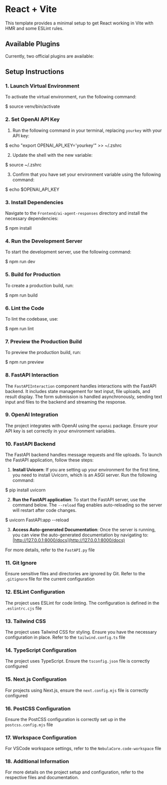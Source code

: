 # React + Vite

This template provides a minimal setup to get React working in Vite with HMR and some ESLint rules.

## Available Plugins

Currently, two official plugins are available:

## Setup Instructions

### 1. Launch Virtual Environment

To activate the virtual environment, run the following command:

$ source venv/bin/activate

### 2. Set OpenAI API Key

1. Run the following command in your terminal, replacing `yourkey` with your API key:

$ echo "export OPENAI_API_KEY='yourkey'" >> ~/.zshrc

2. Update the shell with the new variable:

$ source ~/.zshrc

3. Confirm that you have set your environment variable using the following command:

$ echo $OPENAI_API_KEY

### 3. Install Dependencies

Navigate to the `Frontend/ai-agent-responses` directory and install the necessary dependencies:

$ npm install

### 4. Run the Development Server

To start the development server, use the following command:

$ npm run dev

### 5. Build for Production

To create a production build, run:

$ npm run build

### 6. Lint the Code

To lint the codebase, use:

$ npm run lint

### 7. Preview the Production Build

To preview the production build, run:

$ npm run preview

### 8. FastAPI Interaction

The `FastAPIInteraction` component handles interactions with the FastAPI backend. It includes state management for text input, file uploads, and result display. The form submission is handled asynchronously, sending text input and files to the backend and streaming the response.

### 9. OpenAI Integration

The project integrates with OpenAI using the `openai` package. Ensure your API key is set correctly in your environment variables.

### 10. FastAPI Backend

The FastAPI backend handles message requests and file uploads. To launch the FastAPI application, follow these steps:

1. **Install Uvicorn**: If you are setting up your environment for the first time, you need to install Uvicorn, which is an ASGI server. Run the following command:

$ pip install uvicorn

2. **Run the FastAPI application**: To start the FastAPI server, use the command below. The `--reload` flag enables auto-reloading so the server will restart after code changes.

$ uvicorn FastAPI:app --reload

3. **Access Auto-generated Documentation**: Once the server is running, you can view the auto-generated documentation by navigating to:
   [http://127.0.0.1:8000/docs](http://127.0.0.1:8000/docs)

For more details, refer to the `FastAPI.py` file

### 11. Git Ignore

Ensure sensitive files and directories are ignored by Git. Refer to the `.gitignore` file for the current configuration

### 12. ESLint Configuration

The project uses ESLint for code linting. The configuration is defined in the `.eslintrc.cjs` file

### 13. Tailwind CSS

The project uses Tailwind CSS for styling. Ensure you have the necessary configuration in place. Refer to the `tailwind.config.ts` file

### 14. TypeScript Configuration

The project uses TypeScript. Ensure the `tsconfig.json` file is correctly configured

### 15. Next.js Configuration

For projects using Next.js, ensure the `next.config.mjs` file is correctly configured

### 16. PostCSS Configuration

Ensure the PostCSS configuration is correctly set up in the `postcss.config.mjs` file

### 17. Workspace Configuration

For VSCode workspace settings, refer to the `NebulaCore.code-workspace` file

### 18. Additional Information

For more details on the project setup and configuration, refer to the respective files and documentation.
